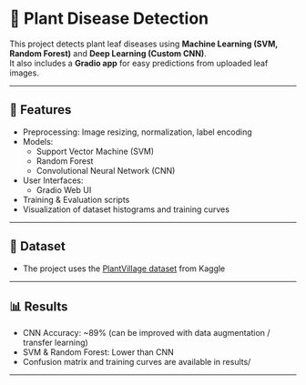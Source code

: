 # 🌿 Plant Disease Detection

This project detects plant leaf diseases using **Machine Learning (SVM, Random Forest)** and **Deep Learning (Custom CNN)**.  
It also includes a **Gradio app** for easy predictions from uploaded leaf images.

---

## 🚀 Features
- Preprocessing: Image resizing, normalization, label encoding
- Models:
  - Support Vector Machine (SVM)
  - Random Forest
  - Convolutional Neural Network (CNN)
- User Interfaces:
  - Gradio Web UI
- Training & Evaluation scripts
- Visualization of dataset histograms and training curves

---

## 📌 Dataset
- The project uses the [PlantVillage dataset](https://data.mendeley.com/datasets/tywbtsjrjv/1) from Kaggle
---

## 📊 Results
- CNN Accuracy: ~89% (can be improved with data augmentation / transfer learning)
- SVM & Random Forest: Lower than CNN
- Confusion matrix and training curves are available in results/

---

